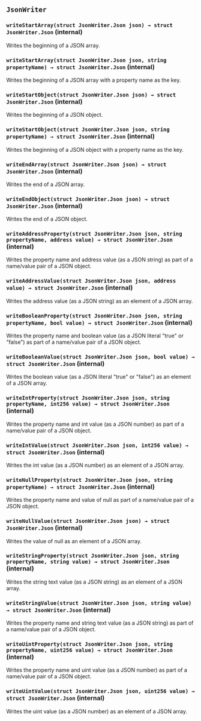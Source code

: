 ## `JsonWriter`

### `writeStartArray(struct JsonWriter.Json json) → struct JsonWriter.Json` (internal)
Writes the beginning of a JSON array.

### `writeStartArray(struct JsonWriter.Json json, string propertyName) → struct JsonWriter.Json` (internal)
Writes the beginning of a JSON array with a property name as the key.

### `writeStartObject(struct JsonWriter.Json json) → struct JsonWriter.Json` (internal)
Writes the beginning of a JSON object.

### `writeStartObject(struct JsonWriter.Json json, string propertyName) → struct JsonWriter.Json` (internal)
Writes the beginning of a JSON object with a property name as the key.

### `writeEndArray(struct JsonWriter.Json json) → struct JsonWriter.Json` (internal)
Writes the end of a JSON array.

### `writeEndObject(struct JsonWriter.Json json) → struct JsonWriter.Json` (internal)
Writes the end of a JSON object.

### `writeAddressProperty(struct JsonWriter.Json json, string propertyName, address value) → struct JsonWriter.Json` (internal)
Writes the property name and address value (as a JSON string) as part of a name/value pair of a JSON object.

### `writeAddressValue(struct JsonWriter.Json json, address value) → struct JsonWriter.Json` (internal)
Writes the address value (as a JSON string) as an element of a JSON array.

### `writeBooleanProperty(struct JsonWriter.Json json, string propertyName, bool value) → struct JsonWriter.Json` (internal)
Writes the property name and boolean value (as a JSON literal "true" or "false") as part of a name/value pair of a JSON object.

### `writeBooleanValue(struct JsonWriter.Json json, bool value) → struct JsonWriter.Json` (internal)
Writes the boolean value (as a JSON literal "true" or "false") as an element of a JSON array.

### `writeIntProperty(struct JsonWriter.Json json, string propertyName, int256 value) → struct JsonWriter.Json` (internal)
Writes the property name and int value (as a JSON number) as part of a name/value pair of a JSON object.

### `writeIntValue(struct JsonWriter.Json json, int256 value) → struct JsonWriter.Json` (internal)
Writes the int value (as a JSON number) as an element of a JSON array.

### `writeNullProperty(struct JsonWriter.Json json, string propertyName) → struct JsonWriter.Json` (internal)
Writes the property name and value of null as part of a name/value pair of a JSON object.

### `writeNullValue(struct JsonWriter.Json json) → struct JsonWriter.Json` (internal)
Writes the value of null as an element of a JSON array.

### `writeStringProperty(struct JsonWriter.Json json, string propertyName, string value) → struct JsonWriter.Json` (internal)
Writes the string text value (as a JSON string) as an element of a JSON array.

### `writeStringValue(struct JsonWriter.Json json, string value) → struct JsonWriter.Json` (internal)
Writes the property name and string text value (as a JSON string) as part of a name/value pair of a JSON object.

### `writeUintProperty(struct JsonWriter.Json json, string propertyName, uint256 value) → struct JsonWriter.Json` (internal)
Writes the property name and uint value (as a JSON number) as part of a name/value pair of a JSON object.

### `writeUintValue(struct JsonWriter.Json json, uint256 value) → struct JsonWriter.Json` (internal)
Writes the uint value (as a JSON number) as an element of a JSON array.